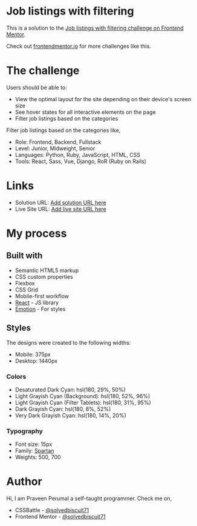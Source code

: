 # Job listings with filtering

This is a solution to the [Job listings with filtering challenge on Frontend Mentor](https://www.frontendmentor.io/challenges/job-listings-with-filtering-ivstIPCt).

Check out [frontendmentor.io](https://www.frontendmentor.io/) for more challenges like this.

# The challenge

Users should be able to:

- View the optimal layout for the site depending on their device's screen size
- See hover states for all interactive elements on the page
- Filter job listings based on the categories

Filter job listings based on the categories like,

- Role: Frontend, Backend, Fullstack
- Level: Junior, Midweight, Senior
- Languages: Python, Ruby, JavaScript, HTML, CSS
- Tools: React, Sass, Vue, Django, RoR (Ruby on Rails)

# Links

- Solution URL: [Add solution URL here](https://your-solution-url.com)
- Live Site URL: [Add live site URL here](https://your-live-site-url.com)

# My process

## Built with

- Semantic HTML5 markup
- CSS custom properties
- Flexbox
- CSS Grid
- Mobile-first workflow
- [React](https://reactjs.org/) - JS library
- [Emotion](https://emotion.sh/docs/introduction) - For styles

## Styles

The designs were created to the following widths:

- Mobile: 375px
- Desktop: 1440px

### Colors

- Desaturated Dark Cyan: hsl(180, 29%, 50%)
- Light Grayish Cyan (Background): hsl(180, 52%, 96%)
- Light Grayish Cyan (Filter Tablets): hsl(180, 31%, 95%)
- Dark Grayish Cyan: hsl(180, 8%, 52%)
- Very Dark Grayish Cyan: hsl(180, 14%, 20%)

### Typography

- Font size: 15px
- Family: [Spartan](https://fonts.google.com/specimen/Spartan)
- Weights: 500, 700

# Author

Hi, I am Praveen Perumal a self-taught programmer. Check me on,

- CSSBattle - [@solvedbiscuit71](https://cssbattle.dev/player/solvedbiscuit71)
- Frontend Mentor - [@solvedbiscuit71](https://www.frontendmentor.io/profile/solvedbiscuit71)